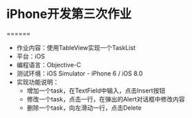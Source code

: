 # iPhone开发第三次作业
======
- 作业内容：使用TableView实现一个TaskList
- 平台：iOS
- 编程语言：Objective-C
- 测试环境：iOS Simulator - iPhone 6 / iOS 8.0
- 实现功能说明：
  - 增加一个task，在TextField中输入，点击Insert按钮
  - 修改一个task，点击一行，在弹出的Alert对话框中修改内容
  - 删除一个task，向左滑动一行，点击Delete

